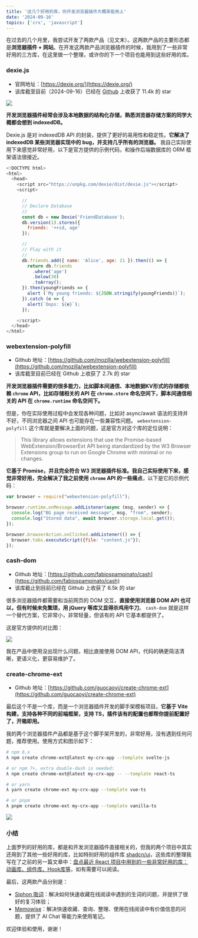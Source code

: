 ```yaml
---
title: '这几个好用的库，你开发浏览器插件大概率能用上'
date: '2024-09-16'
topics: ['crx', 'javascript']
---
```


在过去的几个月里，我尝试开发了两款产品（见文末）。这两款产品的主要形态都是**浏览器插件 + 网站**。在开发这两款产品浏览器插件的时候，我用到了一些非常好用的三方库，在这里做一个整理，或许你的下一个项目也能用到这些好用的库。

### dexie.js

- 官网地址：[https://dexie.org/](https://dexie.org/)
- 该库截至目前（2024-09-16）已经在 [Github](https://github.com/dexie/Dexie.js) 上收获了 11.4k 的 star

![](https://blog-1258648987.cos.ap-shanghai.myqcloud.com/blog/useful-js-libs-for-crx-development/dexie.png)

**开发浏览器插件经常会涉及本地数据的结构化存储，熟悉浏览器存储方案的同学大概都会想到 indexedDB。**

Dexie.js 是对 indexedDB API 的封装，提供了更好的易用性和稳定性。**它解决了 indexedDB 某些浏览器实现中的 bug，并支持几乎所有的浏览器。** 我自己实际使用下来感觉非常好用，以下是官方提供的示例代码，和操作后端数据库的 ORM 框架语法很接近。

```js
<!DOCTYPE html>
<html>
  <head>
    <script src="https://unpkg.com/dexie/dist/dexie.js"></script>
    <script>

      //
      // Declare Database
      //
      const db = new Dexie('FriendDatabase');
      db.version(1).stores({
        friends: '++id, age'
      });

      //
      // Play with it
      //
      db.friends.add({ name: 'Alice', age: 21 }).then(() => {
        return db.friends
          .where('age')
          .below(30)
          .toArray();
      }).then(youngFriends => {
        alert (`My young friends: ${JSON.stringify(youngFriends)}`);
      }).catch (e => {
        alert(`Oops: ${e}`);
      });

    </script>
  </head>
</html>
```

### webextension-polyfill

- Github 地址：[https://github.com/mozilla/webextension-polyfill](https://github.com/mozilla/webextension-polyfill)
- 该库截至目前已经在 Github 上收获了 2.7k 的 star

**开发浏览器插件需要的很多能力，比如脚本间通信、本地数据KV形式的存储都依赖 `chrome` API，比如存储相关的 API 在 `chrome.store` 命名空间下，脚本间通信相关的 API 在 `chrome.runtime` 命名空间下。**

但是，你在实际使用过程中会发现各种问题，比如对 async/await 语法的支持并不好，不同浏览器之间 API 也可能存在一些兼容性问题。 `webextension-polyfill` 这个库就是要解决上面的问题，这是官方对这个库的定位说明：

> This library allows extensions that use the Promise-based WebExtension/BrowserExt API being standardized by the W3 Browser Extensions group to run on Google Chrome with minimal or no changes.

**它基于 Promise，并且完全符合 W3 浏览器插件标准。我自己实际使用下来，感觉非常好用，完全解决了我之前使用 `chrome` API 的一些痛点**，以下是它的示例代码：

```js
var browser = require("webextension-polyfill");

browser.runtime.onMessage.addListener(async (msg, sender) => {
  console.log("BG page received message", msg, "from", sender);
  console.log("Stored data", await browser.storage.local.get());
});

browser.browserAction.onClicked.addListener(() => {
  browser.tabs.executeScript({file: "content.js"});
});
```

### cash-dom

- Github 地址：[https://github.com/fabiospampinato/cash](https://github.com/fabiospampinato/cash)
- 该库截止到目前已经在 Github 上收获了 6.5k 的 star

很多浏览器插件都需要和当前网页的 DOM 交互，**直接使用浏览器 DOM API 也可以，但有时候未免繁琐，用 jQuery 等库又显得杀鸡用牛刀**。 `cash-dom` 就是这样一个替代方案，它非常小，非常轻量，但该有的 API 它基本都提供了。

这是官方提供的对比图：

![](https://blog-1258648987.cos.ap-shanghai.myqcloud.com/blog/useful-js-libs-for-crx-development/cash-dom.png)

我在产品中使用没出现什么问题，相比直接使用 DOM API，代码的确更简洁清晰，更语义化，更容易维护了。


### create-chrome-ext

- Github 地址：[https://github.com/guocaoyi/create-chrome-ext](https://github.com/guocaoyi/create-chrome-ext)

最后这个不是一个库，而是一个浏览器插件开发的脚手架模板项目。**它基于 Vite 构建，支持各种不同的前端框架，支持 TS，插件该有的配置也都帮你提前配置好了，开箱即用。**

我的两个浏览器插件产品都是基于这个脚手架开发的，非常好用，没有遇到任何问题，推荐使用。使用方式和图示如下：

```bash
# npm 6.x
λ npm create chrome-ext@latest my-crx-app --template svelte-js

# or npm 7+, extra double-dash is needed:
λ npm create chrome-ext@latest my-crx-app -- --template react-ts

# or yarn
λ yarn create chrome-ext my-crx-app --template vue-ts

# or pnpm
λ pnpm create chrome-ext my-crx-app --template vanilla-ts
```

![](https://blog-1258648987.cos.ap-shanghai.myqcloud.com/blog/useful-js-libs-for-crx-development/crx-run.png)


### 小结

上面罗列的好用的库，都是和开发浏览器插件直接相关的，但我的两个项目中其实还用到了其他一些好用的库，比如特别好用的组件库 [shadcn/ui](https://ui.shadcn.com/)，这些库的整理我写在了之前的另一篇文章中：[盘点最近 React 项目中用到的一些非常好用的库：动画库、组件库、Hook库等](https://juejin.cn/post/7353138889458810932)，如有需要可以阅读。

最后，这两款产品分别是：

 - [Siphon 吸词](https://siphon.ink)：解决如何快速收藏在线阅读中遇到的生词的问题，并提供了很好的复习体验；
 - [Memowise](https://memowise.ink)：解决快速收藏、查询、整理、使用在线阅读中有价值信息的问题，提供了 AI Chat 等能力来使用笔记。

 欢迎体验和使用，谢谢！